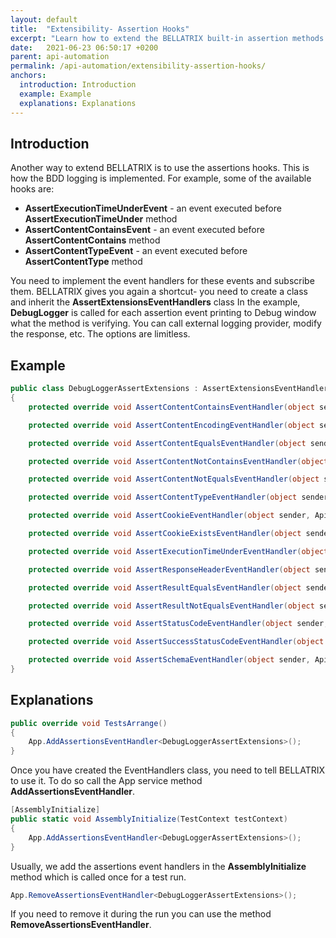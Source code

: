 ```yaml
---
layout: default
title:  "Extensibility- Assertion Hooks"
excerpt: "Learn how to extend the BELLATRIX built-in assertion methods using hooks."
date:   2021-06-23 06:50:17 +0200
parent: api-automation
permalink: /api-automation/extensibility-assertion-hooks/
anchors:
  introduction: Introduction
  example: Example
  explanations: Explanations
---
```

Introduction
------------
Another way to extend BELLATRIX is to use the assertions hooks. This is how the BDD logging is implemented. For example, some of the available hooks are:
- **AssertExecutionTimeUnderEvent** - an event executed before **AssertExecutionTimeUnder** method
- **AssertContentContainsEvent** - an event executed before **AssertContentContains** method
- **AssertContentTypeEvent** - an event executed before **AssertContentType** method

You need to implement the event handlers for these events and subscribe them. BELLATRIX gives you again a shortcut- you need to create a class and inherit the **AssertExtensionsEventHandlers** class
In the example, **DebugLogger** is called for each assertion event printing to Debug window what the method is verifying. You can call external logging provider, modify the response, etc. The options are limitless.

Example
-------
```csharp
public class DebugLoggerAssertExtensions : AssertExtensionsEventHandlers
{
    protected override void AssertContentContainsEventHandler(object sender, ApiAssertEventArgs arg) => DebugLogger.LogInformation($"Assert response content contains {arg.ActionValue}.");

    protected override void AssertContentEncodingEventHandler(object sender, ApiAssertEventArgs arg) => DebugLogger.LogInformation($"Assert response Cache-Info header is equal to {arg.ActionValue}.");

    protected override void AssertContentEqualsEventHandler(object sender, ApiAssertEventArgs arg) => DebugLogger.LogInformation($"Assert response content is equal to {arg.ActionValue}.");

    protected override void AssertContentNotContainsEventHandler(object sender, ApiAssertEventArgs arg) => DebugLogger.LogInformation($"Assert response content does not contain {arg.ActionValue}.");

    protected override void AssertContentNotEqualsEventHandler(object sender, ApiAssertEventArgs arg) => DebugLogger.LogInformation($"Assert response content is not equal to {arg.ActionValue}.");

    protected override void AssertContentTypeEventHandler(object sender, ApiAssertEventArgs arg) => DebugLogger.LogInformation($"Assert response Content-Type is equal to {arg.ActionValue}.");

    protected override void AssertCookieEventHandler(object sender, ApiAssertEventArgs arg) => DebugLogger.LogInformation($"Assert response cookie is equal to {arg.ActionValue}.");

    protected override void AssertCookieExistsEventHandler(object sender, ApiAssertEventArgs arg) => DebugLogger.LogInformation($"Assert response cookie {arg.ActionValue} exists.");

    protected override void AssertExecutionTimeUnderEventHandler(object sender, ApiAssertEventArgs arg) => DebugLogger.LogInformation($"Assert response execution time is under {arg.ActionValue}.");

    protected override void AssertResponseHeaderEventHandler(object sender, ApiAssertEventArgs arg) => DebugLogger.LogInformation($"Assert response header is equal to {arg.ActionValue}.");

    protected override void AssertResultEqualsEventHandler(object sender, ApiAssertEventArgs arg) => DebugLogger.LogInformation($"Assert response content is equal to {arg.ActionValue}.");

    protected override void AssertResultNotEqualsEventHandler(object sender, ApiAssertEventArgs arg) => DebugLogger.LogInformation($"Assert response content is not equal to {arg.ActionValue}.");

    protected override void AssertStatusCodeEventHandler(object sender, ApiAssertEventArgs arg) => DebugLogger.LogInformation($"Assert response status code is equal to {arg.ActionValue}.");

    protected override void AssertSuccessStatusCodeEventHandler(object sender, ApiAssertEventArgs arg) => DebugLogger.LogInformation($"Assert response status code is successfull.");

    protected override void AssertSchemaEventHandler(object sender, ApiAssertEventArgs arg) => DebugLogger.LogInformation($"Assert response is compatible to specified schema.");
}
```

Explanations
------------
```csharp
public override void TestsArrange()
{
    App.AddAssertionsEventHandler<DebugLoggerAssertExtensions>();
}
```
Once you have created the EventHandlers class, you need to tell BELLATRIX to use it. To do so call the App service method **AddAssertionsEventHandler**.
```csharp
[AssemblyInitialize]
public static void AssemblyInitialize(TestContext testContext)
{
    App.AddAssertionsEventHandler<DebugLoggerAssertExtensions>();
}
```
Usually, we add the assertions event handlers in the **AssemblyInitialize** method which is called once for a test run.
```csharp
App.RemoveAssertionsEventHandler<DebugLoggerAssertExtensions>();
```
If you need to remove it during the run you can use the method **RemoveAssertionsEventHandler**.